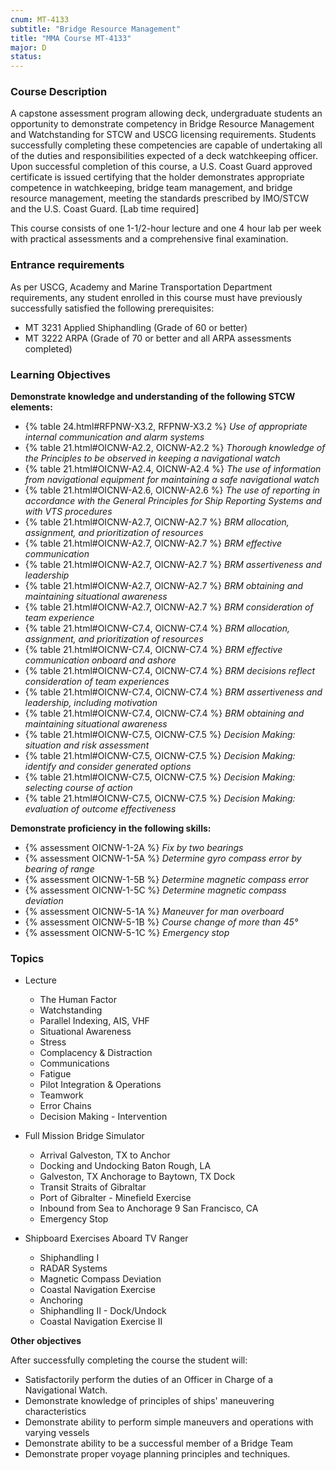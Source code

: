 ```yaml
---
cnum: MT-4133
subtitle: "Bridge Resource Management"
title: "MMA Course MT-4133"
major: D
status: 
---
```


### Course Description

A capstone assessment program allowing deck, undergraduate students an opportunity to demonstrate competency in Bridge Resource Management and Watchstanding for STCW and USCG licensing requirements. Students successfully completing these competencies are capable of undertaking all of the duties and responsibilities expected of a deck watchkeeping officer. Upon successful completion of this course, a U.S. Coast Guard approved certificate is issued certifying that the holder demonstrates appropriate competence in watchkeeping, bridge team management, and bridge resource management, meeting the standards prescribed by IMO/STCW and the U.S. Coast Guard.  [Lab time required]

This course consists of one 1-1/2-hour lecture and one 4 hour lab per week with practical assessments and a comprehensive final examination.

### Entrance requirements

As per USCG, Academy and Marine Transportation Department requirements, any student 
enrolled in this course must have previously successfully satisfied the following prerequisites:

* MT 3231  Applied Shiphandling (Grade of 60 or better)
* MT 3222  ARPA (Grade of 70 or better and all ARPA assessments completed)

### Learning Objectives

**Demonstrate knowledge and understanding of the following STCW elements:**

* {% table 24.html#RFPNW-X3.2, RFPNW-X3.2 %} *Use of appropriate internal communication and alarm systems*
* {% table 21.html#OICNW-A2.2, OICNW-A2.2 %} *Thorough knowledge of the Principles to be observed in keeping a navigational watch*
* {% table 21.html#OICNW-A2.4, OICNW-A2.4 %} *The use of information from navigational equipment for maintaining a safe navigational watch*
* {% table 21.html#OICNW-A2.6, OICNW-A2.6 %} *The use of reporting in accordance with the General Principles for Ship Reporting Systems and with VTS procedures*
* {% table 21.html#OICNW-A2.7, OICNW-A2.7 %} *BRM allocation, assignment, and prioritization of resources*
* {% table 21.html#OICNW-A2.7, OICNW-A2.7 %} *BRM effective communication*
* {% table 21.html#OICNW-A2.7, OICNW-A2.7 %} *BRM assertiveness and leadership*
* {% table 21.html#OICNW-A2.7, OICNW-A2.7 %} *BRM obtaining and maintaining situational awareness*
* {% table 21.html#OICNW-A2.7, OICNW-A2.7 %} *BRM consideration of team experience*
* {% table 21.html#OICNW-C7.4, OICNW-C7.4 %} *BRM allocation, assignment, and prioritization of resources*
* {% table 21.html#OICNW-C7.4, OICNW-C7.4 %} *BRM effective communication onboard and ashore*
* {% table 21.html#OICNW-C7.4, OICNW-C7.4 %} *BRM decisions reflect consideration of team experiences*
* {% table 21.html#OICNW-C7.4, OICNW-C7.4 %} *BRM assertiveness and leadership, including motivation*
* {% table 21.html#OICNW-C7.4, OICNW-C7.4 %} *BRM obtaining and maintaining situational awareness*
* {% table 21.html#OICNW-C7.5, OICNW-C7.5 %} *Decision Making: situation and risk assessment*
* {% table 21.html#OICNW-C7.5, OICNW-C7.5 %} *Decision Making: identify and consider generated options*
* {% table 21.html#OICNW-C7.5, OICNW-C7.5 %} *Decision Making: selecting course of action*
* {% table 21.html#OICNW-C7.5, OICNW-C7.5 %} *Decision Making: evaluation of outcome effectiveness*

**Demonstrate proficiency in the following skills:**

* {% assessment OICNW-1-2A %} *Fix by two bearings*
* {% assessment OICNW-1-5A %} *Determine gyro compass error by bearing of range*
* {% assessment OICNW-1-5B %} *Determine magnetic compass error*
* {% assessment OICNW-1-5C %} *Determine magnetic compass deviation*
* {% assessment OICNW-5-1A %} *Maneuver for man overboard*
* {% assessment OICNW-5-1B %} *Course change of more than 45°*
* {% assessment OICNW-5-1C %} *Emergency stop*

### Topics

* Lecture
	* The Human Factor
	* Watchstanding
	* Parallel Indexing, AIS, VHF
	* Situational Awareness
	* Stress
	* Complacency & Distraction
	* Communications
	* Fatigue
	* Pilot Integration & Operations
	* Teamwork
	* Error Chains
	* Decision Making - Intervention

* Full Mission Bridge Simulator
	* Arrival Galveston, TX to Anchor
	* Docking and Undocking Baton Rough, LA
	* Galveston, TX Anchorage to Baytown, TX Dock
	* Transit Straits of Gibraltar
	* Port of Gibralter - Minefield Exercise
	* Inbound from Sea to Anchorage 9 San Francisco, CA
	* Emergency Stop

* Shipboard Exercises Aboard TV Ranger
	* Shiphandling I 
	* RADAR Systems
	* Magnetic Compass Deviation
	* Coastal Navigation Exercise
	* Anchoring
	* Shiphandling II - Dock/Undock 
	* Coastal Navigation Exercise II



**Other objectives**


After successfully completing the course the student will:

* Satisfactorily perform the duties of an Officer in Charge of a Navigational Watch.
* Demonstrate knowledge of principles of ships' maneuvering characteristics
* Demonstrate ability to perform simple maneuvers and operations with varying vessels
* Demonstrate ability to be a successful member of a Bridge Team
* Demonstrate proper voyage planning principles and techniques.




